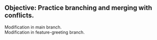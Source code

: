 ## Objective: Practice branching and merging with conflicts.
Modification in main branch.  
Modification in feature-greeting branch.
